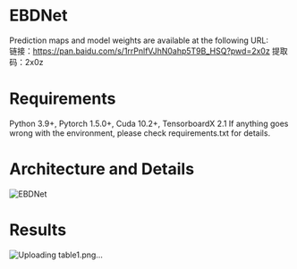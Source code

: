# EBDNet

Prediction maps and model weights are available at the following URL:  
链接：https://pan.baidu.com/s/1rrPnlfVJhN0ahp5T9B_HSQ?pwd=2x0z 
提取码：2x0z

# Requirements
Python 3.9+, Pytorch 1.5.0+, Cuda 10.2+, TensorboardX 2.1
If anything goes wrong with the environment, please check requirements.txt for details.

# Architecture and Details
![EBDNet](https://github.com/user-attachments/assets/b3d51d71-60f4-4767-a39e-470927e7b883)

# Results
![Uploading table1.png…]()




